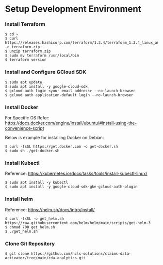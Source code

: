 # Setup Development Environment

### Install Terraform
```
$ cd ~
$ curl https://releases.hashicorp.com/terraform/1.3.4/terraform_1.3.4_linux_amd64.zip -o terraform.zip
$ unzip terraform.zip
$ sudo mv terraform /usr/local/bin
$ terraform version
```

### Install and Configure GCloud SDK
```
$ sudo apt update
$ sudo apt install -y google-cloud-sdk
$ gcloud auth login <your email address> --no-launch-browser
$ gcloud auth application-default login --no-launch-browser
```

### Install Docker
For Specific OS Refer: https://docs.docker.com/engine/install/ubuntu/#install-using-the-convenience-script

Below is example for installing Docker on Debian:
```
$ curl -fsSL https://get.docker.com -o get-docker.sh
$ sudo sh ./get-docker.sh
```

### Install Kubectl
Reference: https://kubernetes.io/docs/tasks/tools/install-kubectl-linux/
```
$ sudo apt install -y kubectl
$ sudo apt install -y google-cloud-sdk-gke-gcloud-auth-plugin
```

### Install helm
Reference: https://helm.sh/docs/intro/install/
```
$ curl -fsSL -o get_helm.sh https://raw.githubusercontent.com/helm/helm/main/scripts/get-helm-3
$ chmod 700 get_helm.sh
$ ./get_helm.sh
```

### Clone Git Repository
```
$ git clone https://github.com/hcls-solutions/claims-data-activator/tree/main/cda-analytics.git
```
